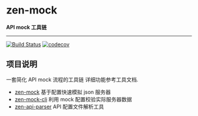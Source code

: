 zen-mock
====

**API mock 工具链**

------

[![Build Status](https://travis-ci.com/zenHeart/zen-mock.svg?branch=master)](https://travis-ci.com/zenHeart/zen-mock)
[![codecov](https://codecov.io/gh/zenHeart/zen-mock/branch/master/graphs/badge.svg)](https://codecov.io/gh/zenHeart/zen-mock)


## 项目说明
一套简化 API mock 流程的工具链
详细功能参考工具文档.

* [zen-mock](./packages/zen-mock/README.md) 基于配置快速模拟 json 服务器
* [zen-mock-cli](./packages/zen-mock-cli/README.md) 利用 mock 配置校验实际服务器数据
* [zen-api-parser](./packages/zen-api-parser/README.md) API 配置文件解析工具

